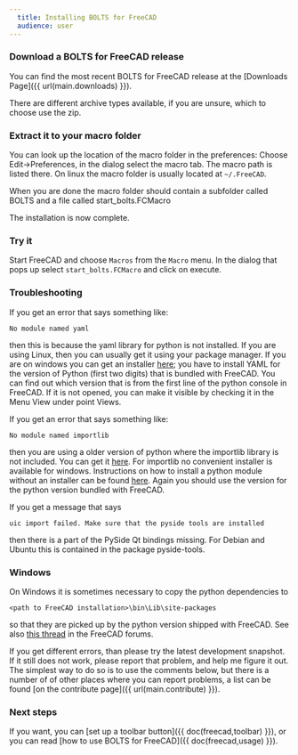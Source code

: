 ```yaml
---
  title: Installing BOLTS for FreeCAD
  audience: user
---
```


### Download a BOLTS for FreeCAD release

You can find the most recent BOLTS for FreeCAD release at the [Downloads Page]({{ url(main.downloads) }}).

There are different archive types available, if you are unsure, which to choose use the zip.

### Extract it to your macro folder

You can look up the location of the macro folder in the preferences: Choose
Edit->Preferences, in the dialog select the macro tab. The macro path is listed
there. On linux the macro folder is usually located at `~/.FreeCAD`.

When you are done the macro folder should contain a subfolder called BOLTS and
a file called start_bolts.FCMacro

The installation is now complete.

### Try it

Start FreeCAD and choose <code>Macros</code> from the <code>Macro</code> menu.
In the dialog that pops up select <code>start_bolts.FCMacro</code> and click on
execute.

### Troubleshooting

If you get an error that says something like:

    No module named yaml

then this is because the yaml library for python is not installed. If you are
using Linux, then you can usually get it using your package manager. If you are
on windows you can get an installer [here](http://pyyaml.org/wiki/PyYAML); you
have to install YAML for the version of Python (first two digits) that is
bundled with FreeCAD. You can find out which version that is from the first
line of the python console in FreeCAD. If it is not opened, you can make it
visible by checking it in the Menu View under point Views.

If you get an error that says something like:

    No module named importlib

then you are using a older version of python where the importlib library is not
included. You can get it [here](https://pypi.python.org/pypi/importlib/1.0.2).
For importlib no convenient installer is available for windows. Instructions on
how to install a python module without an installer can be found
[here](http://docs.python.org/2/install/index.html). Again you should use the
version for the python version bundled with FreeCAD.

If you get a message that says

    uic import failed. Make sure that the pyside tools are installed

then there is a part of the PySide Qt bindings missing. For Debian and Ubuntu
this is contained in the package pyside-tools.

### Windows

On Windows it is sometimes necessary to copy the python dependencies to

    <path to FreeCAD installation>\bin\Lib\site-packages

so that they are picked up by the python version shipped with FreeCAD. See also
[this
thread](http://forum.freecadweb.org/viewtopic.php?f=8&t=4549&start=240#p80010)
in the FreeCAD forums.

If you get different errors, than please try the latest development snapshot.
If it still does not work, please report that problem, and help me figure it
out. The simplest way to do so is to use the comments below, but there is a
number of of other places where you can report problems, a list can be found
[on the contribute page]({{ url(main.contribute) }}).

### Next steps

If you want, you can [set up a toolbar button]({{ doc(freecad,toolbar) }}), or
you can read [how to use BOLTS for FreeCAD]({{ doc(freecad,usage) }}).
